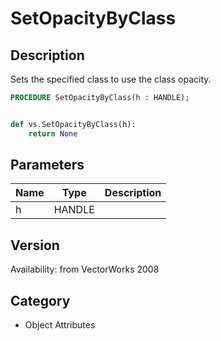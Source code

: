 # SetOpacityByClass

## Description
Sets the specified class to use the class opacity.

```pascal
PROCEDURE SetOpacityByClass(h : HANDLE);
```

```python

def vs.SetOpacityByClass(h):
    return None
```

## Parameters
|Name|Type|Description|
|---|---|---|
|h|HANDLE||

## Version
Availability: from VectorWorks 2008
## Category
* Object Attributes

